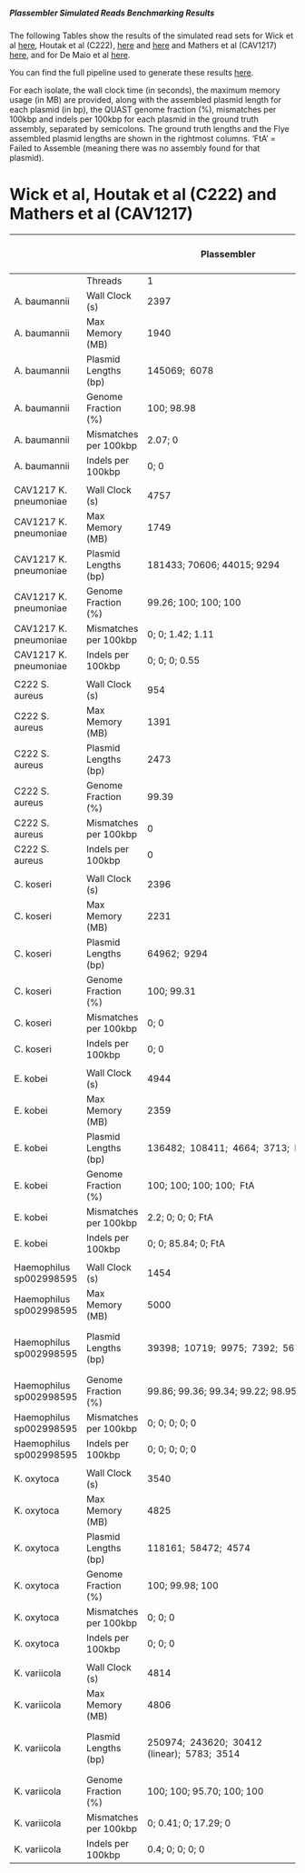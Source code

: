 ##### Plassembler Simulated Reads Benchmarking Results 


The following Tables show the results of the simulated read sets for Wick et al [here](https://github.com/rrwick/Small-plasmid-Nanopore/blob/main/method.md), Houtak et al (C222), [here](https://doi.org/10.1101/2023.03.28.534496) and [here](https://github.com/gbouras13/CRS_Saureus_Evolutionary_Landscape) and Mathers et al (CAV1217) [here](https://doi.org/10.1128/AAC.01823-16), and for De Maio et al [here](https://doi.org/10.1099/mgen.0.000294).

You can find the full pipeline used to generate these results [here](https://github.com/gbouras13/plassembler_simulation_benchmarking).

For each isolate, the wall clock time (in seconds), the maximum memory usage (in MB) are provided, along with the assembled plasmid length for each plasmid  (in bp), the QUAST genome fraction (%), mismatches per 100kbp and indels per 100kbp for each plasmid in the ground truth assembly, separated by semicolons. The ground truth lengths and the Flye assembled plasmid lengths are shown in the rightmost columns. ‘FtA’ = Failed to Assemble (meaning there was no assembly found for that plasmid).

Wick et al, Houtak et al (C222) and Mathers et al (CAV1217)
=================================

|                         |                       | Plassembler                                    | Plassembler                                    | Plassembler                                    | Unicycler                                    | Unicycler                                    | Unicycler                                    | Ground Truth Length                            | Flye Length (From Plassembler)  |
| ----------------------- | --------------------- | ---------------------------------------------- | ---------------------------------------------- | ---------------------------------------------- | -------------------------------------------- | -------------------------------------------- | -------------------------------------------- | ---------------------------------------------- | ------------------------------- |
|                         | Threads               | 1                                              | 8                                              | 16                                             | 1                                            | 8                                            | 16                                           |                                                |                                 |
| A. baumannii            | Wall Clock (s)        | 2397                                           | 506                                            | 392                                            | 21515                                        | 3041                                         | 1991                                         |                                                |                                 |
| A. baumannii            | Max Memory (MB)       | 1940                                           | 6620                                           | 5846                                           | 2200                                         | 6079                                         | 10980                                        |                                                |                                 |
| A. baumannii            | Plasmid Lengths (bp)  | 145069;  6078                                  | 145069;  6078                                  | 145069;  6078                                  | 145069;  6078                                | 145069;  6078                                | 145069;  6078                                | 145069;  6078                                  | 145059; 6497                    |
| A. baumannii            | Genome Fraction (%)   | 100; 98.98                                     | 100; 98.98                                     | 100; 98.98                                     | 100; 98.98                                   | 100; 98.98                                   | 100; 98.98                                   |                                                |                                 |
| A. baumannii            | Mismatches per 100kbp | 2.07; 0                                        | 2.07; 0                                        | 2.07; 0                                        | 16.93; 0                                     | 16.93; 0                                     | 16.93; 0                                     |                                                |                                 |
| A. baumannii            | Indels per 100kbp     | 0; 0                                           | 0; 0                                           | 0; 0                                           | 0.63; 0                                      | 0.63; 0                                      | 0.63; 0                                      |                                                |                                 |
|                         |                       |                                                |                                                |                                                |                                              |                                              |                                              |                                                |                                 |
| CAV1217 K. pneumoniae   | Wall Clock (s)        | 4757                                           | 906                                            | 672                                            | 33934                                        | 4983                                         | 2807                                         |                                                |                                 |
| CAV1217 K. pneumoniae   | Max Memory (MB)       | 1749                                           | 8477                                           | 4710                                           | 2914                                         | 6314                                         | 12010                                        |                                                |                                 |
| CAV1217 K. pneumoniae   | Plasmid Lengths (bp)  | 181433; 70606; 44015; 9294                     | 181436; 70606; 44014; 9294                     | 181436; 70606; 44015; 9294                     | 181436; 70606; 44015; 9294                   | 181436; 70606; 44015; 9294                   | 181436; 70606; 44015; 9294                   | 181436; 70606; 44015; 9294                     | 181431; 68309; 44015; 9293      |
| CAV1217 K. pneumoniae   | Genome Fraction (%)   | 99.26; 100; 100; 100                           | 99.26; 100; 100; 100                           | 99.26; 100; 100; 100                           | 99.26; 100; 100; 100                         | 99.26; 100; 100; 100                         | 99.26; 100; 100; 100                         |                                                |                                 |
| CAV1217 K. pneumoniae   | Mismatches per 100kbp | 0; 0; 1.42; 1.11                               | 0; 0; 1.42; 0                                  | 0; 0; 1.42; 3.31                               | 0; 0; 78.1; 103.76                           | 0; 0; 78.1; 103.76                           | 0; 0; 78.1; 103.76                           |                                                |                                 |
| CAV1217 K. pneumoniae   | Indels per 100kbp     | 0; 0; 0; 0.55                                  | 0; 2.27; 0; 0                                  | 0; 0; 0; 0                                     | 0; 0; 0; 0.48                                | 0; 0; 0; 0.48                                | 0; 0; 0; 0.48                                |                                                |                                 |
|                         |                       |                                                |                                                |                                                |                                              |                                              |                                              |                                                |                                 |
| C222 S. aureus          | Wall Clock (s)        | 954                                            | 473                                            | 266                                            | 13183                                        | 2271                                         | 1557                                         |                                                |                                 |
| C222 S. aureus          | Max Memory (MB)       | 1391                                           | 2671                                           | 16183                                          | 1751                                         | 5803                                         | 10820                                        |                                                |                                 |
| C222 S. aureus          | Plasmid Lengths (bp)  | 2473                                           | 2473                                           | 2473                                           | FtA                                          | FtA                                          | FtA                                          | 2473                                           | FtA                             |
| C222 S. aureus          | Genome Fraction (%)   | 99.39                                          | 99.39                                          | 99.39                                          | FtA                                          | FtA                                          | FtA                                          |                                                |                                 |
| C222 S. aureus          | Mismatches per 100kbp | 0                                              | 0                                              | 0                                              | FtA                                          | FtA                                          | FtA                                          |                                                |                                 |
| C222 S. aureus          | Indels per 100kbp     | 0                                              | 0                                              | 0                                              | FtA                                          | FtA                                          | FtA                                          |                                                |                                 |
|                         |                       |                                                |                                                |                                                |                                              |                                              |                                              |                                                |                                 |
| C. koseri               | Wall Clock (s)        | 2396                                           | 547                                            | 533                                            | 22454                                        | 3163                                         | 1834.7389                                    |                                                |                                 |
| C. koseri               | Max Memory (MB)       | 2231                                           | 8762                                           | 4811                                           | 2478                                         | 6568                                         | 13032.04                                     |                                                |                                 |
| C. koseri               | Plasmid Lengths (bp)  | 64962;  9294                                   | 64962;  9294                                   | 64962;  9294                                   | 64959; FtA                                   | 64959; FtA                                   | 64959; FtA                                   | 64962;  9294                                   | 64951; 9293                     |
| C. koseri               | Genome Fraction (%)   | 100; 99.31                                     | 100; 99.31                                     | 100; 99.31                                     | 100; FtA                                     | 100; FtA                                     | 100; FtA                                     |                                                |                                 |
| C. koseri               | Mismatches per 100kbp | 0; 0                                           | 0; 0                                           | 0; 0                                           | 0; FtA                                       | 0; FtA                                       | 0; FtA                                       |                                                |                                 |
| C. koseri               | Indels per 100kbp     | 0; 0                                           | 0; 0                                           | 0; 0                                           | 1.54; FtA                                    | 1.54; FtA                                    | 1.54; FtA                                    |                                                |                                 |
|                         |                       |                                                |                                                |                                                |                                              |                                              |                                              |                                                |                                 |
| E. kobei                | Wall Clock (s)        | 4944                                           | 973                                            | 693.622                                        | 30291                                        | 4323                                         | 2474.3163                                    |                                                |                                 |
| E. kobei                | Max Memory (MB)       | 2359                                           | 8001                                           | 16245.52                                       | 2620                                         | 6569                                         | 13032.83                                     |                                                |                                 |
| E. kobei                | Plasmid Lengths (bp)  | 136482;  108411;  4664;  3713;  FtA            | 136482;  108411;  4664;  3713;  FtA            | 136482;  108411;  4662;  3715;  FtA            | 136482;  108411;  4664;  3715;  FtA          | 136482;  108411;  4664;  3715;  FtA          | 136482;  108411;  4664;  3715;  FtA          | 136482;  108411;  4665;  3715;  2370           | 136476; 108404; FtA; FtA; FtA   |
| E. kobei                | Genome Fraction (%)   | 100; 100; 100; 100;  FtA                       | 100; 100; 100; 100;  FtA                       | 100; 100; 100; 100;  FtA                       | 100; 100; 100; 100;  FtA                     | 100; 100; 100; 100;  FtA                     | 100; 100; 100; 100;  FtA                     |                                                |                                 |
| E. kobei                | Mismatches per 100kbp | 2.2; 0; 0; 0; FtA                              | 3.56; 0; 0; 0; FtA                             | 2.93; 0; 0; 0; FtA                             | 135.16; 3.6; 0; 0; FtA                       | 135.16; 3.6; 0; 0; FtA                       | 135.16; 3.6; 0; 0; FtA                       |                                                |                                 |
| E. kobei                | Indels per 100kbp     | 0; 0; 85.84; 0; FtA                            | 0; 0; 85.84; 0; FtA                            | 0; 0.92; 64.35; 0; FtA                         | 4.68; 0; 21.44; 0; FtA                       | 4.68; 0; 21.44; 0; FtA                       | 4.68; 0; 21.44; 0; FtA                       |                                                |                                 |
|                         |                       |                                                |                                                |                                                |                                              |                                              |                                              |                                                |                                 |
| Haemophilus sp002998595 | Wall Clock (s)        | 1454                                           | 428                                            | 421.5699                                       | 16974                                        | 2139                                         | 1346.7575                                    |                                                |                                 |
| Haemophilus sp002998595 | Max Memory (MB)       | 5000                                           | 2464                                           | 4951.57                                        | 1404                                         | 5610                                         | 10718.91                                     |                                                |                                 |
| Haemophilus sp002998595 | Plasmid Lengths (bp)  | 39398;  10719;  9975;  7392;  5675             | 39398;  10719;  9975;  7392;  5675             | 39398;  10719;  9975;  7392;  5675             | 39398;  10719;  9975;  7392;  5675           | 39398;  10719;  9975;  7392;  5675           | 39398;  10719;  9975;  7392;  5675           | 39398;  10719;  9975;  7392;  5675             | 39397; 10785; 9974; 7392; FtA   |
| Haemophilus sp002998595 | Genome Fraction (%)   | 99.86; 99.36; 99.34; 99.22; 98.95              | 99.86; 99.36; 99.34; 99.22; 98.95              | 99.86; 99.36; 99.34; 99.22; 98.95              | 99.83; 99.28; 99.27; 99.012; 100             | 99.83; 99.28; 99.27; 99.012; 100             | 99.83; 99.28; 99.27; 99.012; 100             |                                                |                                 |
| Haemophilus sp002998595 | Mismatches per 100kbp | 0; 0; 0; 0; 0                                  | 0; 0; 0; 0; 0                                  | 0; 0; 0; 0; 0                                  | 0; 0; 0; 0; 0                                | 0; 0; 0; 0; 0                                | 0; 0; 0; 0; 0                                |                                                |                                 |
| Haemophilus sp002998595 | Indels per 100kbp     | 0; 0; 0; 0; 0                                  | 0; 0; 0; 0; 0                                  | 0; 0; 0; 0; 0                                  | 0; 0; 0; 0; 0                                | 0; 0; 0; 0; 0                                | 0; 0; 0; 0; 0                                |                                                |                                 |
|                         |                       |                                                |                                                |                                                |                                              |                                              |                                              |                                                |                                 |
| K. oxytoca              | Wall Clock (s)        | 3540                                           | 715                                            | 651                                            | 33928                                        | 5572                                         | 2979.4151                                    |                                                |                                 |
| K. oxytoca              | Max Memory (MB)       | 4825                                           | 8743                                           | 4771                                           | 3058                                         | 6729                                         | 12902.12                                     |                                                |                                 |
| K. oxytoca              | Plasmid Lengths (bp)  | 118161;  58472;  4574                          | 118161;  58472;  4574                          | 118161;  58472;  4574                          | 118161;  58472;  FtA                         | 118161;  58472;  FtA                         | 118161;  58472;  FtA                         | 118161;  58472;  4574                          | 118157; 58470; FtA              |
| K. oxytoca              | Genome Fraction (%)   | 100; 99.98; 100                                | 100; 99.98; 100                                | 100; 99.98; 100                                | 100; 99.98; FtA                              | 100; 99.98; FtA                              | 100; 99.98; FtA                              |                                                |                                 |
| K. oxytoca              | Mismatches per 100kbp | 0; 0; 0                                        | 0; 0; 0                                        | 0; 0; 0                                        | 325.01; 0; FtA                               | 325.01; 0; FtA                               | 325.01; 0; FtA                               |                                                |                                 |
| K. oxytoca              | Indels per 100kbp     | 0; 0; 0                                        | 0; 1.71; 0                                     | 0; 1.71; 0                                     | 10.56; 0; FtA                                | 10.56; 0; FtA                                | 10.56; 0; FtA                                |                                                |                                 |
|                         |                       |                                                |                                                |                                                |                                              |                                              |                                              |                                                |                                 |
| K. variicola            | Wall Clock (s)        | 4814                                           | 1310                                           | 739                                            | 36367                                        | 5828                                         | 3027.8876                                    |                                                |                                 |
| K. variicola            | Max Memory (MB)       | 4806                                           | 8091                                           | 5980                                           | 3086                                         | 6724                                         | 13035.43                                     |                                                |                                 |
| K. variicola            | Plasmid Lengths (bp)  | 250974;  243620;  30412 (linear);  5783;  3514 | 250962;  243620;  30412 (linear);  5783;  3514 | 250968;  243620;  30412 (linear);  5782;  3514 | 250974;  243620;  30412 (linear);  5783; FtA | 250974;  243620;  30412 (linear);  5783; FtA | 250974;  243620;  30412 (linear);  5783; FtA | 250980;  243620;  31780 (linear);  5783;  3514 | 250967; 243609; 31736; FtA; FtA |
| K. variicola            | Genome Fraction (%)   | 100; 100; 95.70; 100; 100                      | 100; 100; 95.70; 100; 100                      | 100; 100; 95.70; 100; 100                      | 100; 100; 95.70; 100; FtA                    | 100; 100; 95.70; 100; FtA                    | 100; 100; 95.70; 100; FtA                    |                                                |                                 |
| K. variicola            | Mismatches per 100kbp | 0; 0.41; 0; 17.29; 0                           | 0; 0.41; 0; 0; 0                               | 0; 0.41; 0; 17.29; 0                           | 105.39; 0.41; 0; 0; FtA                      | 105.39; 0.41; 0; 0; FtA                      | 105.39; 0.41; 0; 0; FtA                      |                                                |                                 |
| K. variicola            | Indels per 100kbp     | 0.4; 0; 0; 0; 0                                | 0.4; 0; 0; 0; 0                                | 0.4; 0; 0; 0; 0                                | 3.54; 0; 0; 0; FtA                           | 3.54; 0; 0; 0; FtA                           | 3.54; 0; 0; 0; FtA                           |                                                |                                 |
